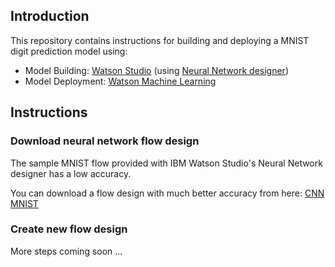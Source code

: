 ## Introduction

This repository contains instructions for building and deploying a MNIST digit prediction model using:

 - Model Building: [Watson Studio](https://www.ibm.com/cloud/watson-studio) (using [Neural Network designer](https://datascience.ibm.com/docs/content/analyze-data/ml-canvas-nnd-intro.html?context=analytics))
 - Model Deployment: [Watson Machine Learning](https://www.ibm.com/cloud/machine-learning)

## Instructions

### Download neural network flow design

The sample MNIST flow provided with IBM Watson Studio's Neural Network designer has a low accuracy. 

You can download a flow design with much better accuracy from here: [CNN MNIST](./CNN_MNIST.nnd)

### Create new flow design

More steps coming soon ...

